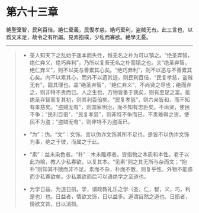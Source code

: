# 第六十三章

絶聖棄智，民利百倍。絶仁棄義，民復孝慈。絶巧棄利，盗賊无有。此三言也，以爲文未足，故令之有所屬。見素抱樸，少私而寡欲。絶學无憂。

---

> + 圣人知天下之乱始于迷本而失性，惟无名之朴为可以镇之。“绝圣弃智，绝仁弃义，绝巧弃利”，乃所以复吾无名之朴而镇之也。夫“绝圣弃智，绝仁弃义”，则不以美与善累其心矣。“绝巧弃利”，则不以恶与不善累其心矣。内不以累其心，而外不以遗其迹，则民利百倍，“民复孝慈，盗贼无有”，固其理也。盖“绝圣弃智”，“绝仁弃义”，不尚贤之尽也；绝而弃之，则非特不贵而已。人之生也，万物皆备于我矣，则有至足之富。能绝圣弃智而复其初，则其利百倍矣。“民复孝慈”，则六亲皆和，而不知有孝慈矣。“盗贼无有”，则国家明治，而不知有忠臣矣。不尚贤，使民不争；“民利百倍”，“民复孝慈”，则非特不争而已。不贵难得之货，使民不为盗；“盗贼无有”，则非特不为盗而已。
>
> + “为”：伪。“文”：文饰。言以伪诈文饰其所不足也。是皆不以伪诈文饰为事，绝之于彼，而属之于此。
>
> + “素”：丝未染色者。“朴”：木未雕琢者。皆指物之本质和本性。老子以此为喻，教人少私寡欲，以复其本。“见素”则之其无所与杂而文；“抱朴”则知其不散而非不足。素而不杂，朴而不散，则复乎性。外物不能惑而少私寡欲矣。少私寡欲而后可以语绝学之至道也。
>
> + 为学日益，为道日损。学，谓政教礼乐之学（圣，仁，智，义，巧，利是也）也。日益者，情欲文饰，日以益多。道谓自然之道也。日损者，情欲文饰，日以消损。
